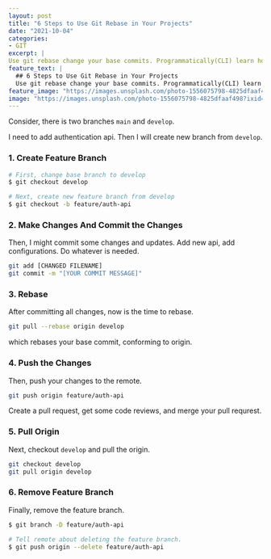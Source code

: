 ```yaml
---
layout: post
title: "6 Steps to Use Git Rebase in Your Projects"
date: "2021-10-04"
categories:
- GIT
excerpt: |
Use git rebase change your base commits. Programmatically(CLI) learn how to rebase. Using rebase, collaboration with other developer will be much easier and simpler than before.
feature_text: |
  ## 6 Steps to Use Git Rebase in Your Projects
  Use git rebase change your base commits. Programmatically(CLI) learn how to rebase. Using rebase, collaboration with other developer will be much easier and simpler than before.
feature_image: "https://images.unsplash.com/photo-1556075798-4825dfaaf498?ixid=MnwxMjA3fDB8MHxwaG90by1wYWdlfHx8fGVufDB8fHx8&ixlib=rb-1.2.1&auto=format&fit=crop&w=2352&q=80"
image: "https://images.unsplash.com/photo-1556075798-4825dfaaf498?ixid=MnwxMjA3fDB8MHxwaG90by1wYWdlfHx8fGVufDB8fHx8&ixlib=rb-1.2.1&auto=format&fit=crop&w=2352&q=80"
---
```


Consider, there is two branches `main` and `develop`.

I need to add authentication api.
Then I will create new branch from `develop`.

### 1. Create Feature Branch

```bash
# First, change base branch to develop
$ git checkout develop

# Next, create new feature branch from develop
$ git checkout -b feature/auth-api
```

### 2. Make Changes And Commit the Changes

Then, I might commit some changes and updates.
Add new api, add configurations.
Do whatever is needed.

```bash
git add [CHANGED FILENAME]
git commit -m "[YOUR COMMIT MESSAGE]"
```

### 3. Rebase

After committing all changes,
now is the time to rebase.

```bash
git pull --rebase origin develop
```

which rebases your base commit, conforming to origin.

### 4. Push the Changes

Then, push your changes to the remote.

```bash
git push origin feature/auth-api
```

Create a pull request,
get some code reviews,
and merge your pull requrest.

### 5. Pull Origin

Next, checkout `develop` and pull the origin.

```bash
git checkout develop
git pull origin develop
```

### 6. Remove Feature Branch

Finally, remove the feature branch.

```bash
$ git branch -D feature/auth-api

# Tell remote about deleting the feature branch.
$ git push origin --delete feature/auth-api
```
